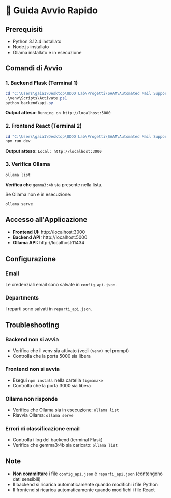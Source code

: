 # 🚀 Guida Avvio Rapido

## Prerequisiti
- Python 3.12.4 installato
- Node.js installato
- Ollama installato e in esecuzione

## Comandi di Avvio

### 1. Backend Flask (Terminal 1)
```powershell
cd "C:\Users\gaia1\Desktop\UDOO Lab\Progetti\SAAM\Automated Mail Support System\code"
.\venv\Scripts\Activate.ps1
python backend\api.py
```
**Output atteso:** `Running on http://localhost:5000`

### 2. Frontend React (Terminal 2)
```powershell
cd "C:\Users\gaia1\Desktop\UDOO Lab\Progetti\SAAM\Automated Mail Support System\code\figmamake"
npm run dev
```
**Output atteso:** `Local: http://localhost:3000`

### 3. Verifica Ollama
```powershell
ollama list
```
**Verifica che** `gemma3:4b` sia presente nella lista.

Se Ollama non è in esecuzione:
```powershell
ollama serve
```

## Accesso all'Applicazione

- **Frontend UI:** http://localhost:3000
- **Backend API:** http://localhost:5000
- **Ollama API:** http://localhost:11434

## Configurazione

### Email
Le credenziali email sono salvate in `config_api.json`.

### Departments
I reparti sono salvati in `reparti_api.json`.

## Troubleshooting

### Backend non si avvia
- Verifica che il venv sia attivato (vedi `(venv)` nel prompt)
- Controlla che la porta 5000 sia libera

### Frontend non si avvia
- Esegui `npm install` nella cartella `figmamake`
- Controlla che la porta 3000 sia libera

### Ollama non risponde
- Verifica che Ollama sia in esecuzione: `ollama list`
- Riavvia Ollama: `ollama serve`

### Errori di classificazione email
- Controlla i log del backend (terminal Flask)
- Verifica che gemma3:4b sia caricato: `ollama list`

## Note
- **Non committare** i file `config_api.json` e `reparti_api.json` (contengono dati sensibili)
- Il backend si ricarica automaticamente quando modifichi i file Python
- Il frontend si ricarica automaticamente quando modifichi i file React
